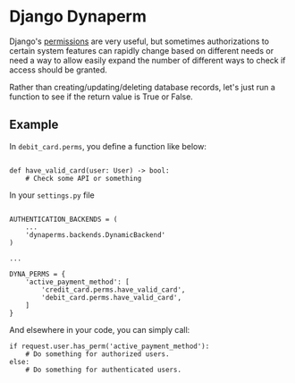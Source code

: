 # Django Dynaperm

Django's [permissions](https://docs.djangoproject.com/en/3.0/topics/auth/default/#permissions-and-authorization) are very useful,
but sometimes authorizations to certain system features can rapidly change based on different needs or need a way to allow
easily expand the number of different ways to check if access should be granted.

Rather than creating/updating/deleting database records, let's just run a function to see if the return value is True or False.


## Example


In `debit_card.perms`, you define a function like below:
``` 

def have_valid_card(user: User) -> bool:
    # Check some API or something

```



In your `settings.py` file
```

AUTHENTICATION_BACKENDS = (
    ...
    'dynaperms.backends.DynamicBackend'
)

...

DYNA_PERMS = {
    'active_payment_method': [
        'credit_card.perms.have_valid_card',
        'debit_card.perms.have_valid_card',
    ]
}
```

And elsewhere in your code, you can simply call:
```
if request.user.has_perm('active_payment_method'):
    # Do something for authorized users.
else:
    # Do something for authenticated users.
```
